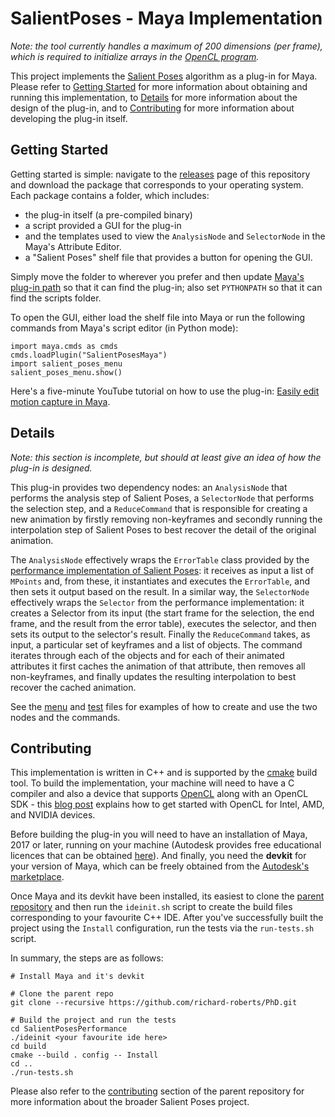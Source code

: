# SalientPoses - Maya Implementation

*Note: the tool currently handles a maximum of 200 dimensions (per frame), which is required to initialize arrays in the [OpenCL program](https://github.com/richard-roberts/SalientPosesPerformance/blob/master/src/kernel.cl#L22).*

This project implements the [Salient Poses](https://github.com/richard-roberts/PhD) algorithm as a plug-in for Maya. Please refer to [Getting Started](#getting-started) for more information about obtaining and running this implementation, to [Details](#details) for more information about the design of the plug-in, and to [Contributing](#contributing) for more information about developing the plug-in itself.

Getting Started
---------------

Getting started is simple: navigate to the [releases](https://github.com/richard-roberts/SalientPosesMaya/releases) page of this repository and download the package that corresponds to your operating system. Each package contains a folder, which includes:

- the plug-in itself (a pre-compiled binary)
- a script provided a GUI for the plug-in
- and the templates used to view the `AnalysisNode` and `SelectorNode` in the Maya's Attribute Editor.
- a "Salient Poses" shelf file that provides a button for opening the GUI.

Simply move the folder to wherever you prefer and then update [Maya's plug-in path](https://knowledge.autodesk.com/support/maya/learn-explore/caas/CloudHelp/cloudhelp/2016/ENU/Maya/files/GUID-8EFB1AC1-ED7D-4099-9EEE-624097872C04-htm.html) so that it can find the plug-in; also set `PYTHONPATH` so that it can find the scripts folder.

To open the GUI, either load the shelf file into Maya or run the following commands from Maya's script editor (in Python mode):

```
import maya.cmds as cmds
cmds.loadPlugin("SalientPosesMaya")
import salient_poses_menu
salient_poses_menu.show()
```

Here's a five-minute YouTube tutorial on how to use the plug-in: [Easily edit motion capture in Maya](https://www.youtube.com/watch?v=2uUdqk7Jges).

Details
-------

*Note: this section is incomplete, but should at least give an idea of how the plug-in is designed.*

This plug-in provides two dependency nodes: an `AnalysisNode` that performs the analysis step of Salient Poses, a `SelectorNode` that performs the selection step, and a `ReduceCommand` that is responsible for creating a new animation by firstly removing non-keyframes and secondly running the interpolation step of Salient Poses to best recover the detail of the original animation.

The `AnalysisNode` effectively wraps the `ErrorTable` class provided by the [performance implementation of Salient Poses](https://github.com/richard-roberts/SalientPosesPerformance): it receives as input a list of `MPoints` and, from these, it instantiates and executes the `ErrorTable`, and then sets it output based on the result. In a similar way, the `SelectorNode` effectively wraps the `Selector` from the performance implementation: it creates a Selector from its input (the start frame for the selection, the end frame, and the result from the error table), executes the selector, and then sets its output to the selector's result. Finally the `ReduceCommand` takes, as input, a particular set of keyframes and a list of objects. The command iterates through each of the objects and for each of their animated attributes it first caches the animation of that attribute, then removes all non-keyframes, and finally updates the resulting interpolation to best recover the cached animation. 

See the [menu](https://github.com/richard-roberts/SalientPosesMaya/blob/master/scripts/salient_poses_menu.py) and [test](https://github.com/richard-roberts/SalientPosesMaya/blob/master/tests/test_salient_poses.py) files for examples of how to create and use the two nodes and the commands.

Contributing
------------

This implementation is written in C++ and is supported by the [cmake](https://cmake.org/) build tool. To build the implementation, your machine will need to have a C compiler and also a device that supports [OpenCL](https://www.khronos.org/opencl/) along with an OpenCL SDK - this [blog post](https://anteru.net/blog/2012/11/03/2009/index.html) explains how to get started with OpenCL for Intel, AMD, and NVIDIA devices.

Before building the plug-in you will need to have an installation of Maya, 2017 or later, running on your machine (Autodesk provides free educational licences that can be obtained [here](https://www.autodesk.com/education/free-software/maya)). And finally, you need the **devkit** for your version of Maya, which can be freely obtained from the [Autodesk's marketplace](https://apps.autodesk.com/).

Once Maya and its devkit have been installed, its easiest to clone the [parent repository](https://github.com/richard-roberts/PhD) and then run the `ideinit.sh` script to create the build files corresponding to your favourite C++ IDE. After you've successfully built the project using the `Install` configuration, run the tests via the `run-tests.sh` script.

In summary, the steps are as follows:

```
# Install Maya and it's devkit

# Clone the parent repo
git clone --recursive https://github.com/richard-roberts/PhD.git

# Build the project and run the tests
cd SalientPosesPerformance
./ideinit <your favourite ide here>
cd build
cmake --build . config -- Install
cd ..
./run-tests.sh
```

Please also refer to the [contributing](https://github.com/richard-roberts/PhD#details) section of the parent repository for more information about the broader Salient Poses project.
